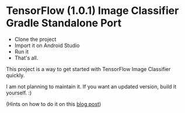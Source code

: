 # TensorFlow (1.0.1) Image Classifier Gradle Standalone Port

- Clone the project
- Import it on Android Studio
- Run it
- That's all.

This project is a way to get started with TensorFlow Image Classifier quickly.

I am not planning to maintain it. If you want an updated version, build it yourself. :)

(Hints on how to do it on this [blog post][blog-post])

[blog-post]: http://nilhcem.com/android/custom-tensorflow-classifier

